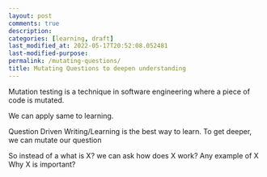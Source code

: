 ```yaml
---
layout: post
comments: true
description:
categories: [learning, draft]
last_modified_at: 2022-05-17T20:52:08.052481
last-modified-purpose:
permalink: /mutating-questions/
title: Mutating Questions to deepen understanding
---
```


Mutation testing is a technique in software engineering where a piece of code is mutated.

We can apply same to learning.

Question Driven Writing/Learning is the best way to learn. To get deeper, we can mutate our question

So instead of a what is X?
we can ask how does X work?
Any example of X
Why X is important?